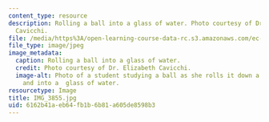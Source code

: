 ```yaml
---
content_type: resource
description: Rolling a ball into a glass of water. Photo courtesy of Dr. Elizabeth
  Cavicchi.
file: /media/https%3A/open-learning-course-data-rc.s3.amazonaws.com/ec-050-recreate-experiments-from-history-inform-the-future-from-the-past-galileo-january-iap-2010/6162b41aeb64fb1b6b81a605de8598b3_IMG_3855.jpg
file_type: image/jpeg
image_metadata:
  caption: Rolling a ball into a glass of water.
  credit: Photo courtesy of Dr. Elizabeth Cavicchi.
  image-alt: Photo of a student studying a ball as she rolls it down a cardboard ramp
    and into a  glass of water.
resourcetype: Image
title: IMG_3855.jpg
uid: 6162b41a-eb64-fb1b-6b81-a605de8598b3
---
```

